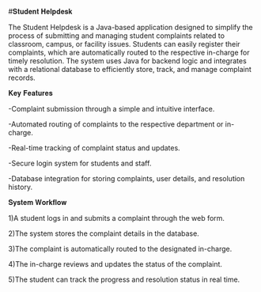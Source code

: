 #𝐒𝐭𝐮𝐝𝐞𝐧𝐭 𝐇𝐞𝐥𝐩𝐝𝐞𝐬𝐤

The Student Helpdesk is a Java-based application designed to simplify the process of submitting and managing student complaints related to classroom, campus, or facility issues.
Students can easily register their complaints, which are automatically routed to the respective in-charge for timely resolution. The system uses Java for backend logic and integrates with a relational database to efficiently store, track, and manage complaint records.

𝐊𝐞𝐲 𝐅𝐞𝐚𝐭𝐮𝐫𝐞𝐬

-Complaint submission through a simple and intuitive interface.

-Automated routing of complaints to the respective department or in-charge.

-Real-time tracking of complaint status and updates.

-Secure login system for students and staff.

-Database integration for storing complaints, user details, and resolution history.


𝐒𝐲𝐬𝐭𝐞𝐦 𝐖𝐨𝐫𝐤𝐟𝐥𝐨𝐰

1)A student logs in and submits a complaint through the web form.

2)The system stores the complaint details in the database.

3)The complaint is automatically routed to the designated in-charge.

4)The in-charge reviews and updates the status of the complaint.

5)The student can track the progress and resolution status in real time.


